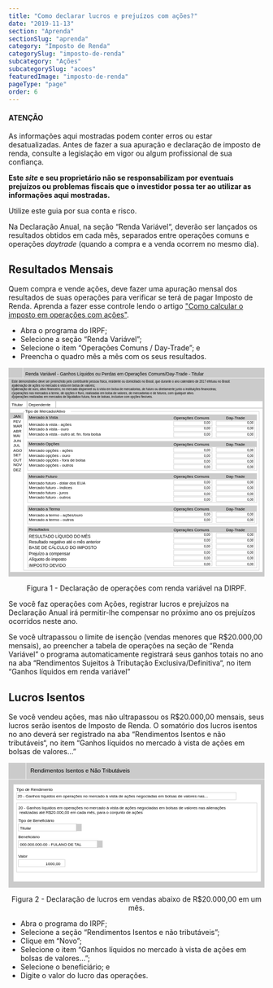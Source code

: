 ```yaml
---
title: "Como declarar lucros e prejuízos com ações?"
date: "2019-11-13"
section: "Aprenda"
sectionSlug: "aprenda"
category: "Imposto de Renda"
categorySlug: "imposto-de-renda"
subcategory: "Ações"
subcategorySlug: "acoes"
featuredImage: "imposto-de-renda"
pageType: "page"
order: 6
---
```


<div class="dashedBox">

<h4>ATENÇÃO</h4>

As informações aqui mostradas podem conter erros ou estar desatualizadas. Antes de fazer a sua apuração e declaração de imposto de renda, consulte a legislação em vigor ou algum profissional de sua confiança.

**Este *site* e seu proprietário não se responsabilizam por eventuais prejuízos ou problemas fiscais que o investidor possa ter ao utilizar as informações aqui mostradas.**

Utilize este guia por sua conta e risco.


</div>

Na Declaração Anual, na seção “Renda Variável“, deverão ser lançados os resultados obtidos em cada mês, separados entre operações comuns e operações *daytrade* (quando a compra e a venda ocorrem no mesmo dia).

## Resultados Mensais

Quem compra e vende ações, deve fazer uma apuração mensal dos resultados de suas operações para verificar se terá de pagar Imposto de Renda. Aprenda a fazer esse controle lendo o artigo ["Como calcular o imposto em operações com ações"](./calculo-do-resultado-operacoes-com-acoes).

- Abra o programa do IRPF;
- Selecione a seção “Renda Variável”;
- Selecione o item “Operações Comuns / Day-Trade”; e
- Preencha o quadro mês a mês com os seus resultados.

<div style="text-align:center;">

<svg viewBox="0 0 318.3 258.9" >
<style type="text/css">
	.st0mensal{fill:#CBCBCB;}
	.st1mensal{fill:#FFFFFF;}
	.st2mensal{fill:none;stroke:#CBCBCB;stroke-width:0.5;stroke-miterlimit:10;}
	.st3mensal{fill:none;stroke:#CBCBCB;stroke-miterlimit:10;}
	.st4mensal{fill:none;stroke:#FFFFFF;stroke-width:0.5;stroke-miterlimit:10;}
	.st5mensal{font-family:'Arial';}
	.st6mensal{font-size:4px;}
	.st7mensal{fill:none;}
	.st8mensal{font-size:6px;}
	.st9mensal{font-size:5px;}
</style>
<g id="fundo_cinza">
	<rect id="XMLID_24_" class="st0mensal" width="318.3" height="258.9"/>
</g>
<g id="fundo_branco">
	<rect id="XMLID_38_" x="2" y="41.3" class="st1mensal" width="313.9" height="211.9"/>
</g>
<g id="retangulos_cinza">
	<rect id="XMLID_132_" x="23.6" y="58.1" class="st0mensal" width="285.1" height="7.1"/>
	<rect id="XMLID_131_" x="23.6" y="91.1" class="st0mensal" width="285.1" height="7.1"/>
	<rect id="XMLID_130_" x="23.6" y="131.1" class="st0mensal" width="285.1" height="7.1"/>
	<rect id="XMLID_129_" x="23.6" y="171.1" class="st0mensal" width="285.1" height="7.1"/>
	<rect id="XMLID_52_" x="23.6" y="197.1" class="st0mensal" width="285.1" height="7.1"/>
	<rect id="XMLID_82_" y="55.6" class="st0mensal" width="18.6" height="7.6"/>
</g>
<g id="bordas">
	<rect id="XMLID_19_" x="258.3" y="66.2" class="st2mensal" width="47.9" height="5.6"/>
	<rect id="XMLID_21_" x="205.3" y="66.2" class="st2mensal" width="47.9" height="5.6"/>
	<rect id="XMLID_23_" x="258.3" y="73.2" class="st2mensal" width="47.9" height="5.6"/>
	<rect id="XMLID_22_" x="205.3" y="73.2" class="st2mensal" width="47.9" height="5.6"/>
	<rect id="XMLID_27_" x="258.3" y="80.2" class="st2mensal" width="47.9" height="5.6"/>
	<rect id="XMLID_26_" x="205.3" y="80.2" class="st2mensal" width="47.9" height="5.6"/>
	<rect id="XMLID_29_" x="23.6" y="58.1" class="st2mensal" width="285.1" height="29.1"/>
	<rect id="XMLID_37_" x="258.3" y="99.1" class="st2mensal" width="47.9" height="5.6"/>
	<rect id="XMLID_36_" x="205.3" y="99.1" class="st2mensal" width="47.9" height="5.6"/>
	<rect id="XMLID_35_" x="258.3" y="106.1" class="st2mensal" width="47.9" height="5.6"/>
	<rect id="XMLID_34_" x="205.3" y="106.1" class="st2mensal" width="47.9" height="5.6"/>
	<rect id="XMLID_33_" x="258.3" y="113.1" class="st2mensal" width="47.9" height="5.6"/>
	<rect id="XMLID_32_" x="205.3" y="113.1" class="st2mensal" width="47.9" height="5.6"/>
	<rect id="XMLID_46_" x="258.3" y="120.1" class="st2mensal" width="47.9" height="5.6"/>
	<rect id="XMLID_45_" x="205.3" y="120.1" class="st2mensal" width="47.9" height="5.6"/>
	<rect id="XMLID_31_" x="23.6" y="91.1" class="st2mensal" width="285.1" height="36"/>
	<rect id="XMLID_67_" x="258.3" y="139.1" class="st2mensal" width="47.9" height="5.6"/>
	<rect id="XMLID_66_" x="205.3" y="139.1" class="st2mensal" width="47.9" height="5.6"/>
	<rect id="XMLID_65_" x="258.3" y="146.1" class="st2mensal" width="47.9" height="5.6"/>
	<rect id="XMLID_64_" x="205.3" y="146.1" class="st2mensal" width="47.9" height="5.6"/>
	<rect id="XMLID_63_" x="258.3" y="153.1" class="st2mensal" width="47.9" height="5.6"/>
	<rect id="XMLID_62_" x="205.3" y="153.1" class="st2mensal" width="47.9" height="5.6"/>
	<rect id="XMLID_61_" x="258.3" y="160.1" class="st2mensal" width="47.9" height="5.6"/>
	<rect id="XMLID_60_" x="205.3" y="160.1" class="st2mensal" width="47.9" height="5.6"/>
	<rect id="XMLID_59_" x="23.6" y="131.1" class="st2mensal" width="285.1" height="36"/>
	<rect id="XMLID_79_" x="258.3" y="179.1" class="st2mensal" width="47.9" height="5.6"/>
	<rect id="XMLID_78_" x="205.3" y="179.1" class="st2mensal" width="47.9" height="5.6"/>
	<rect id="XMLID_77_" x="258.3" y="186.1" class="st2mensal" width="47.9" height="5.6"/>
	<rect id="XMLID_76_" x="205.3" y="186.1" class="st2mensal" width="47.9" height="5.6"/>
	<rect id="XMLID_71_" x="23.6" y="171.1" class="st2mensal" width="285.1" height="22.5"/>
	<rect id="XMLID_57_" x="258.3" y="205.1" class="st2mensal" width="47.9" height="5.6"/>
	<rect id="XMLID_56_" x="205.3" y="205.1" class="st2mensal" width="47.9" height="5.6"/>
	<rect id="XMLID_55_" x="258.3" y="212.1" class="st2mensal" width="47.9" height="5.6"/>
	<rect id="XMLID_54_" x="205.3" y="212.1" class="st2mensal" width="47.9" height="5.6"/>
	<rect id="XMLID_44_" x="258.3" y="219.1" class="st2mensal" width="47.9" height="5.6"/>
	<rect id="XMLID_30_" x="205.3" y="219.1" class="st2mensal" width="47.9" height="5.6"/>
	<rect id="XMLID_48_" x="258.3" y="226.1" class="st2mensal" width="47.9" height="5.6"/>
	<rect id="XMLID_47_" x="205.3" y="226.1" class="st2mensal" width="47.9" height="5.6"/>
	<rect id="XMLID_50_" x="258.3" y="233.1" class="st2mensal" width="47.9" height="5.6"/>
	<rect id="XMLID_49_" x="205.3" y="233.1" class="st2mensal" width="47.9" height="5.6"/>
	<rect id="XMLID_72_" x="258.3" y="240.1" class="st2mensal" width="47.9" height="5.6"/>
	<rect id="XMLID_51_" x="205.3" y="240.1" class="st2mensal" width="47.9" height="5.6"/>
	<rect id="XMLID_53_" x="23.6" y="197.1" class="st2mensal" width="285.1" height="50.7"/>
	<line id="XMLID_73_" class="st3mensal" x1="23" y1="40" x2="23" y2="49.9"/>
	<line id="XMLID_74_" class="st3mensal" x1="2" y1="49.9" x2="318.3" y2="49.9"/>
	<line id="XMLID_75_" class="st3mensal" x1="58.7" y1="49.9" x2="58.7" y2="38.5"/>
	<polyline id="XMLID_84_" class="st2mensal" points="77.4,54.1 311.7,54.1 311.7,251.1 18.6,251.1 18.6,54.1 20.6,54.1 	"/>
	<line id="XMLID_25_" class="st4mensal" x1="-6.1" y1="12.7" x2="329.8" y2="12.7"/>
	<line id="XMLID_28_" class="st4mensal" x1="17.8" y1="-3.6" x2="17.8" y2="12.5"/>
</g>
<g id="texto">
	<text id="XMLID_20_" transform="matrix(1 0 0 1 296.7647 103.2695)" class="st5mensal st6mensal">0,00</text>
	<text id="XMLID_85_" transform="matrix(1 0 0 1 243.0374 103.2694)" class="st5mensal st6mensal">0,00</text>
	<text id="XMLID_87_" transform="matrix(1 0 0 1 296.7648 110.2694)" class="st5mensal st6mensal">0,00</text>
	<text id="XMLID_86_" transform="matrix(1 0 0 1 243.0375 110.2694)" class="st5mensal st6mensal">0,00</text>
	<text id="XMLID_89_" transform="matrix(1 0 0 1 296.7649 117.785)" class="st5mensal st6mensal">0,00</text>
	<text id="XMLID_88_" transform="matrix(1 0 0 1 243.0376 117.785)" class="st5mensal st6mensal">0,00</text>
	<text id="XMLID_117_" transform="matrix(1 0 0 1 296.7643 69.7333)" class="st5mensal st6mensal">0,00</text>
	<text id="XMLID_116_" transform="matrix(1 0 0 1 243.0371 69.7332)" class="st5mensal st6mensal">0,00</text>
	<text id="XMLID_115_" transform="matrix(1 0 0 1 296.7644 76.7333)" class="st5mensal st6mensal">0,00</text>
	<text id="XMLID_114_" transform="matrix(1 0 0 1 243.0372 76.7332)" class="st5mensal st6mensal">0,00</text>
	<text id="XMLID_113_" transform="matrix(1 0 0 1 296.7645 84.2488)" class="st5mensal st6mensal">0,00</text>
	<text id="XMLID_112_" transform="matrix(1 0 0 1 243.0372 84.2488)" class="st5mensal st6mensal">0,00</text>
	<text id="XMLID_111_" transform="matrix(1 0 0 1 296.7643 124.1487)" class="st5mensal st6mensal">0,00</text>
	<text id="XMLID_110_" transform="matrix(1 0 0 1 243.037 124.1486)" class="st5mensal st6mensal">0,00</text>
	<text id="XMLID_95_" transform="matrix(1 0 0 1 296.7649 143.3715)" class="st5mensal st6mensal">0,00</text>
	<text id="XMLID_94_" transform="matrix(1 0 0 1 243.0376 143.3715)" class="st5mensal st6mensal">0,00</text>
	<text id="XMLID_93_" transform="matrix(1 0 0 1 296.765 150.3715)" class="st5mensal st6mensal">0,00</text>
	<text id="XMLID_92_" transform="matrix(1 0 0 1 243.0377 150.3714)" class="st5mensal st6mensal">0,00</text>
	<text id="XMLID_91_" transform="matrix(1 0 0 1 296.765 157.8871)" class="st5mensal st6mensal">0,00</text>
	<text id="XMLID_90_" transform="matrix(1 0 0 1 243.0368 157.887)" class="st5mensal st6mensal">0,00</text>
	<text id="XMLID_109_" transform="matrix(1 0 0 1 296.7645 164.7186)" class="st5mensal st6mensal">0,00</text>
	<text id="XMLID_108_" transform="matrix(1 0 0 1 243.0372 164.7186)" class="st5mensal st6mensal">0,00</text>
	<text id="XMLID_121_" transform="matrix(1 0 0 1 296.765 183.4008)" class="st5mensal st6mensal">0,00</text>
	<text id="XMLID_120_" transform="matrix(1 0 0 1 243.0368 183.4007)" class="st5mensal st6mensal">0,00</text>
	<text id="XMLID_119_" transform="matrix(1 0 0 1 296.7644 190.2323)" class="st5mensal st6mensal">0,00</text>
	<text id="XMLID_118_" transform="matrix(1 0 0 1 243.0371 190.2322)" class="st5mensal st6mensal">0,00</text>
	<text id="XMLID_101_" transform="matrix(1 0 0 1 296.7644 208.6674)" class="st5mensal st6mensal">0,00</text>
	<text id="XMLID_100_" transform="matrix(1 0 0 1 243.0372 208.6674)" class="st5mensal st6mensal">0,00</text>
	<text id="XMLID_99_" transform="matrix(1 0 0 1 296.7645 215.6674)" class="st5mensal st6mensal">0,00</text>
	<text id="XMLID_98_" transform="matrix(1 0 0 1 243.0373 215.6674)" class="st5mensal st6mensal">0,00</text>
	<text id="XMLID_97_" transform="matrix(1 0 0 1 296.7646 223.183)" class="st5mensal st6mensal">0,00</text>
	<text id="XMLID_96_" transform="matrix(1 0 0 1 243.0374 223.183)" class="st5mensal st6mensal">0,00</text>
	<text id="XMLID_107_" transform="matrix(1 0 0 1 296.765 230.6675)" class="st5mensal st6mensal">0,00</text>
	<text id="XMLID_106_" transform="matrix(1 0 0 1 243.0377 230.6674)" class="st5mensal st6mensal">0,00</text>
	<text id="XMLID_105_" transform="matrix(1 0 0 1 296.765 237.6674)" class="st5mensal st6mensal">0,00</text>
	<text id="XMLID_104_" transform="matrix(1 0 0 1 243.0368 237.6674)" class="st5mensal st6mensal">0,00</text>
	<text id="XMLID_103_" transform="matrix(1 0 0 1 296.7651 245.183)" class="st5mensal st6mensal">0,00</text>
	<text id="XMLID_102_" transform="matrix(1 0 0 1 243.0369 245.183)" class="st5mensal st6mensal">0,00</text>
	<rect id="XMLID_83_" x="193.6" y="-11.3" class="st7mensal" width="117.1" height="226.7"/>
	<text id="XMLID_1_" transform="matrix(0.9379 0 0 1 20.8629 9.2514)" class="st5mensal st8mensal">Renda Variável - Ganhos Líquidos ou Perdas em Operações Comuns/Day-Trade - Titular</text>
	<text id="XMLID_2_" transform="matrix(0.9379 0 0 1 3.8859 18.3252)"><tspan x="0" y="0" class="st5mensal st6mensal">Este demonstrativo deve ser preenchido pelo contribuinte pessoa física, residente ou domiciliado no Brasil, que durante o ano calendário de 2017 efetuou no Brasil:</tspan><tspan x="0" y="4.8" class="st5mensal st6mensal">a)alienação de ações no mercado à vista em bolsa de valores;</tspan><tspan x="0" y="9.6" class="st5mensal st6mensal">b)alienação de ouro, ativo financeiro, no mercado disponivel ou à vista em bolsa de mercadorias, de futuro ou diretamente junto a instituições financeiras;</tspan><tspan x="0" y="14.4" class="st5mensal st6mensal">c)operações nos mercados a termo, de opções e fturo, realizadas em bolsa de valores, de mercadorias e de futuros, com qualquer ativo.</tspan><tspan x="0" y="19.2" class="st5mensal st6mensal">d)operações realizadas em mercados de liquidaãoo futura, fora de bolsas, inclusive com opções flexíveis.</tspan></text>
	<text id="XMLID_3_" transform="matrix(1 0 0 1 3.8861 47.1015)" class="st5mensal st9mensal">Titular</text>
	<text id="XMLID_4_" transform="matrix(1 0 0 1 25.0417 47.1015)" class="st5mensal st9mensal">Dependente</text>
	<text id="XMLID_16_" transform="matrix(1 0 0 1 5.7661 62.1319)"><tspan x="0" y="0" class="st5mensal st9mensal">JAN</tspan><tspan x="0" y="6" class="st5mensal st9mensal">FEV</tspan><tspan x="0" y="12" class="st5mensal st9mensal">MAR</tspan><tspan x="0" y="18" class="st5mensal st9mensal">ABR</tspan><tspan x="0" y="24" class="st5mensal st9mensal">MAI</tspan><tspan x="0" y="30" class="st5mensal st9mensal">JUN</tspan><tspan x="0" y="36" class="st5mensal st9mensal">JUL</tspan><tspan x="0" y="42" class="st5mensal st9mensal">AGO</tspan><tspan x="0" y="48" class="st5mensal st9mensal">SET</tspan><tspan x="0" y="54" class="st5mensal st9mensal">OUT</tspan><tspan x="0" y="60" class="st5mensal st9mensal">NOV</tspan><tspan x="0" y="66" class="st5mensal st9mensal">DEZ</tspan></text>
	<text id="XMLID_5_" transform="matrix(1 0 0 1 20.6918 55.6167)" class="st5mensal st9mensal">Tipo de Mercado/Ativo</text>
	<text id="XMLID_6_" transform="matrix(1 0 0 1 25.2846 63.1979)" class="st5mensal st9mensal">Mercado à Vista</text>
	<text id="XMLID_7_" transform="matrix(1 0 0 1 25.2846 71.9911)"><tspan x="0" y="0" class="st5mensal st9mensal">Mercado à vista - ações</tspan><tspan x="0" y="6" class="st5mensal st9mensal">Mercado à vista - ouro</tspan><tspan x="0" y="12" class="st5mensal st9mensal">Mercado à vista - outro at. fin. fora bolsa</tspan></text>
	<text id="XMLID_8_" transform="matrix(1 0 0 1 25.2845 95.7845)" class="st5mensal st9mensal">Mercado Opções</text>
	<text id="XMLID_9_" transform="matrix(1 0 0 1 25.2845 104.2696)"><tspan x="0" y="0" class="st5mensal st9mensal">Mercado opções - ações</tspan><tspan x="0" y="6" class="st5mensal st9mensal">Mercado opções - ouro</tspan><tspan x="0" y="12" class="st5mensal st9mensal">Mercado opções - fora de bolsa</tspan><tspan x="0" y="18" class="st5mensal st9mensal">Mercado opções - outros</tspan></text>
	<text id="XMLID_10_" transform="matrix(1 0 0 1 25.2845 136.1319)" class="st5mensal st9mensal">Mercado Futuro</text>
	<text id="XMLID_11_" transform="matrix(1 0 0 1 25.2845 144.3716)"><tspan x="0" y="0" class="st5mensal st9mensal">Mercado futuro - dólar dos EUA</tspan><tspan x="0" y="6" class="st5mensal st9mensal">Mercado futuro - índices</tspan><tspan x="0" y="12" class="st5mensal st9mensal">Mercado futuro - juros</tspan><tspan x="0" y="18" class="st5mensal st9mensal">Mercado futuro - outros</tspan></text>
	<text id="XMLID_12_" transform="matrix(1 0 0 1 25.2844 176.8208)" class="st5mensal st9mensal">Mercado a Termo</text>
	<text id="XMLID_13_" transform="matrix(1 0 0 1 25.2844 184.4009)"><tspan x="0" y="0" class="st5mensal st9mensal">Mercado a termo - ações/ouro</tspan><tspan x="0" y="6" class="st5mensal st9mensal">Mercado a termo - outros</tspan></text>
	<text id="XMLID_14_" transform="matrix(1 0 0 1 25.2845 202.1319)" class="st5mensal st9mensal">Resultados</text>
	<text id="XMLID_15_" transform="matrix(0.8785 0 0 1 25.2845 210.6499)"><tspan x="0" y="0" class="st5mensal st8mensal">RESULTADO LÍQUIDO DO MÊS</tspan><tspan x="0" y="7.2" class="st5mensal st8mensal">Resultado negativo até o mês anterior</tspan><tspan x="0" y="14.4" class="st5mensal st8mensal">BASE DE CÁLCULO DO IMPOSTO</tspan><tspan x="0" y="21.6" class="st5mensal st8mensal">Prejuízo a compensar</tspan><tspan x="0" y="28.8" class="st5mensal st8mensal">Alíquoto do imposto</tspan><tspan x="0" y="36" class="st5mensal st8mensal">IMPOSTO DEVIDO</tspan></text>
	<text id="XMLID_17_" transform="matrix(1 0 0 1 205.2579 63.6103)" class="st5mensal st9mensal">Operações Comuns</text>
	<text id="XMLID_18_" transform="matrix(1 0 0 1 270.449 63.6108)" class="st5mensal st9mensal">Day-Trade</text>
	<text id="XMLID_43_" transform="matrix(1 0 0 1 205.2579 96.5445)" class="st5mensal st9mensal">Operações Comuns</text>
	<text id="XMLID_42_" transform="matrix(1 0 0 1 270.449 96.5449)" class="st5mensal st9mensal">Day-Trade</text>
	<text id="XMLID_69_" transform="matrix(1 0 0 1 205.2579 136.5445)" class="st5mensal st9mensal">Operações Comuns</text>
	<text id="XMLID_68_" transform="matrix(1 0 0 1 270.449 136.5449)" class="st5mensal st9mensal">Day-Trade</text>
	<text id="XMLID_81_" transform="matrix(1 0 0 1 205.2579 176.5445)" class="st5mensal st9mensal">Operações Comuns</text>
	<text id="XMLID_80_" transform="matrix(1 0 0 1 270.449 176.5449)" class="st5mensal st9mensal">Day-Trade</text>
	<text id="XMLID_70_" transform="matrix(1 0 0 1 205.2579 202.5445)" class="st5mensal st9mensal">Operações Comuns</text>
	<text id="XMLID_58_" transform="matrix(1 0 0 1 270.449 202.5449)" class="st5mensal st9mensal">Day-Trade</text>
</g>
</svg>


</div>

<p class="legenda" style="text-align:center">Figura 1 - Declaração de operações com renda variável na DIRPF.</p>

Se você faz operações com Ações, registrar lucros e prejuízos na Declaração Anual irá permitir-lhe compensar no próximo ano os prejuízos ocorridos neste ano.

Se você ultrapassou o limite de isenção (vendas menores que R$20.000,00 mensais), ao preencher a tabela de operações na seção de “Renda Variável” o programa automaticamente registrará seus ganhos totais no ano na aba “Rendimentos Sujeitos à Tributação Exclusiva/Definitiva“, no item “Ganhos líquidos em renda variável”

## Lucros Isentos

Se você vendeu ações, mas não ultrapassou os R$20.000,00 mensais, seus lucros serão isentos de Imposto de Renda. O somatório dos lucros isentos no ano deverá ser registrado na aba “Rendimentos Isentos e não tributáveis“, no item “Ganhos líquidos no mercado à vista de ações em bolsas de valores…”

<div style="text-align:center;">

<svg  viewBox="0 0 313.9 152.8" style="enable-background:new 0 0 313.9 152.8;">
<style type="text/css">
	.st0{fill:#CBCBCB;}
	.st1{fill:#FFFFFF;}
	.st2{fill:none;stroke:#FFFFFF;stroke-width:0.5;stroke-miterlimit:10;}
	.st3{fill:none;stroke:#CBCBCB;stroke-width:0.5;stroke-miterlimit:10;}
	.st4{font-family:'Arial';}
	.st5{font-size:7px;}
	.st6{font-size:5px;}
</style>
<g id="fundo_cinza">
	<rect id="XMLID_54_" class="st0" width="313.9" height="152.8"/>
</g>
<g id="fundo_branco">
	<rect id="XMLID_53_" x="6.1" y="26.4" class="st1" width="303.3" height="118.8"/>
	<line id="XMLID_52_" class="st2" x1="317.5" y1="20.1" x2="-3.2" y2="20.1"/>
	<line id="XMLID_51_" class="st2" x1="21.3" y1="20.1" x2="21.3" y2="-2.1"/>
</g>
<g id="bordas">
	<rect id="XMLID_50_" x="9.9" y="49.1" class="st3" width="294.7" height="84.7"/>
	<rect id="XMLID_49_" x="9.9" y="36.3" class="st3" width="269.2" height="8.7"/>
	<rect id="XMLID_48_" x="12" y="74.7" class="st3" width="71.9" height="8.7"/>
	<rect id="XMLID_37_" x="12" y="118.3" class="st3" width="57.2" height="8.7"/>
	<rect id="XMLID_58_" x="12" y="95" class="st3" width="97.6" height="8.7"/>
</g>
<g id="botões">
	<rect id="XMLID_3_" x="82.8" y="74.7" class="st0" width="6.9" height="8.7"/>
	<rect id="XMLID_5_" x="108.5" y="95" class="st0" width="6.9" height="8.7"/>
</g>
<g id="texto">
	<text id="XMLID_34_" transform="matrix(1 0 0 1 26.7781 11.7102)" class="st4 st5">Rendimentos Isentos e Não Tributáveis</text>
	<text id="XMLID_2_" transform="matrix(1 0 0 1 9.4164 34.2029)" class="st4 st6">Tipo de Rendimento</text>
	<text id="XMLID_1_" transform="matrix(1 0 0 1 11.0002 42.5066)" class="st4 st6">20 - Ganhos líquidos em operações no mercado à vista de ações negociadas em bolsas de valores nas...</text>
	<text id="XMLID_30_" transform="matrix(1 0 0 1 11.9734 72.4883)" class="st4 st6">Tipo de Beneficiário</text>
	<text id="XMLID_29_" transform="matrix(1 0 0 1 14.0004 81.5724)" class="st4 st6">Titular</text>
	<text id="XMLID_8_" transform="matrix(1 0 0 1 11.8517 115.6306)" class="st4 st6">Valor</text>
	<text id="XMLID_7_" transform="matrix(1 0 0 1 45.512 124.8904)" class="st4 st6">1000,00</text>
	<text id="XMLID_57_" transform="matrix(1 0 0 1 11.9739 92.2556)" class="st4 st6">Beneficiário</text>
	<text id="XMLID_56_" transform="matrix(0.9651 0 0 1 14.0004 101.3397)" class="st4 st6">000.000.000-00 - FULANO DE TAL</text>
	<text id="XMLID_4_" transform="matrix(1 0 0 1 11.9736 56.546)"><tspan x="0" y="0" class="st4 st6">20 - Ganhos líquidos em operações no mercado à vista de ações negociadas em bolsas de valores nas alienações</tspan><tspan x="0" y="6" class="st4 st6"> realizadas até R$20.000,00 em cada mês, para o conjunto de ações</tspan></text>
</g>
</svg>

<p class="legenda" style="text-align:center">Figura 2 - Declaração de lucros em vendas abaixo de R$20.000,00 em um mês.</p>

</div>

- Abra o programa do IRPF;
- Selecione a seção “Rendimentos Isentos e não tributáveis”;
- Clique em “Novo”;
- Selecione o item “Ganhos líquidos no mercado à vista de ações em bolsas de valores…”;
- Selecione o beneficiário; e
- Digite o valor do lucro das operações.
